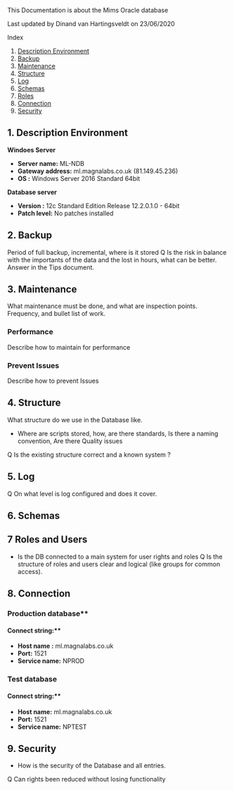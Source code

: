This Documentation is about the Mims Oracle database 

Last updated by 
Dinand van Hartingsveldt
on 
23/06/2020

Index

1. [ Description Environment ](#desc)
2. [ Backup ](#backup)
3. [ Maintenance ](#Maintenance)
4. [ Structure ](#Structure)
5. [ Log ](#Log)
6. [ Schemas ](#Schemas)
7. [ Roles ](#Roles)
8. [ Connection ](#Connection)
8. [ Security ](#Security)

<a name="desc"></a>
## 1. Description Environment

**Windoes Server** 
* **Server name:**     ML-NDB
* **Gateway address:** ml.magnalabs.co.uk  (81.149.45.236)
* **OS :**             Windows Server 2016 Standard 64bit

**Database server**
* **Version :**  12c Standard Edition Release 12.2.0.1.0 - 64bit 
* **Patch level:** No patches installed



<a name="backup"></a>
## 2. Backup

Period of full backup, incremental, where is it stored
Q Is the risk in balance with the importants of the data and the lost in hours, what can be better. Answer in the Tips document.

<a name="Maintenance"></a>
## 3. Maintenance

What maintenance must be done, and what are inspection points. Frequency, and bullet list of work.
### Performance
Describe how to maintain for performance

### Prevent Issues
Describe how to prevent Issues

<a name="Structure"></a>
## 4. Structure

What structure do we use in the Database like.
- Where are scripts stored, how, are there standards, Is there a naming convention, Are there Quality issues

Q Is the existing structure correct and a known system ?

<a name="Log"></a>
## 5. Log
Q On what level is log configured and does it cover.

<a name="Schemas"></a>
## 6. Schemas 

<a name="Roles"></a>
## 7 Roles and Users
- Is the DB connected to a main system for user rights and roles
Q Is the structure of roles and users clear and logical (like groups for common access).

<a name="Connection"></a>
## 8. Connection

### Production database**

#### Connect string:**
*	**Host name :** ml.magnalabs.co.uk  
*	**Port:** 1521
*	**Service name:** NPROD


### Test database

#### Connect string:**

* **Host name:** ml.magnalabs.co.uk
* **Port:** 1521
* **Service name:** NPTEST

<a name="Security"></a>
## 9. Security

- How is the security of the Database and all entries. 

Q Can rights been reduced without losing functionality
